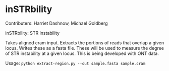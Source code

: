 # inSTRbility

Contributers: Harriet Dashnow, Michael Goldberg

inSTRbility: STR instability

Takes aligned cram input. Extracts the portions of reads that overlap a given locus. Writes these as a fasta file. These will be used to measure the degree of STR instability at a given locus. This is being developed with ONT data.

Usage:
`python extract-region.py --out sample.fasta sample.cram`
